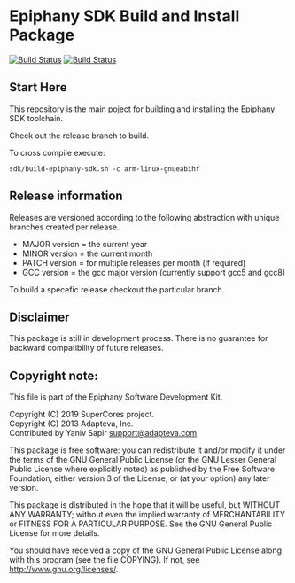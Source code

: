 # Epiphany SDK Build and Install Package

[![Build Status](https://travis-ci.org/supercores/epiphany-sdk.svg?branch=2019.8.gcc5)](https://travis-ci.org/supercores/epiphany-sdk)
[![Build Status](https://travis-ci.org/supercores/epiphany-sdk.svg?branch=2019.8.gcc8)](https://travis-ci.org/supercores/epiphany-sdk)

## Start Here

This repository is the main poject for building and installing
the Epiphany SDK toolchain.

Check out the release branch to build.

To cross compile execute:

```
sdk/build-epiphany-sdk.sh -c arm-linux-gnueabihf
```

## Release information

Releases are versioned according to the following abstraction with unique
branches created per release.

 * MAJOR version = the current year
 * MINOR version = the current month
 * PATCH version = for multiple releases per month (if required)
 * GCC version   = the gcc major version (currently support gcc5 and gcc8)

To build a specefic release checkout the particular branch.

## Disclaimer

This package is still in development process. There is no guarantee for
backward compatibility of future releases.

## Copyright note:

This file is part of the Epiphany Software Development Kit.

Copyright (C) 2019 SuperCores project.  
Copyright (C) 2013 Adapteva, Inc.  
Contributed by Yaniv Sapir <support@adapteva.com>  

This package is free software: you can redistribute it and/or modify
it under the terms of the GNU General Public License (or the GNU
Lesser General Public License where explicitly noted) as published by
the Free Software Foundation, either version 3 of the License, or
(at your option) any later version.

This package is distributed in the hope that it will be useful,
but WITHOUT ANY WARRANTY; without even the implied warranty of
MERCHANTABILITY or FITNESS FOR A PARTICULAR PURPOSE.  See the
GNU General Public License for more details.

You should have received a copy of the GNU General Public License
along with this program (see the file COPYING).  If not, see
<http://www.gnu.org/licenses/>.

